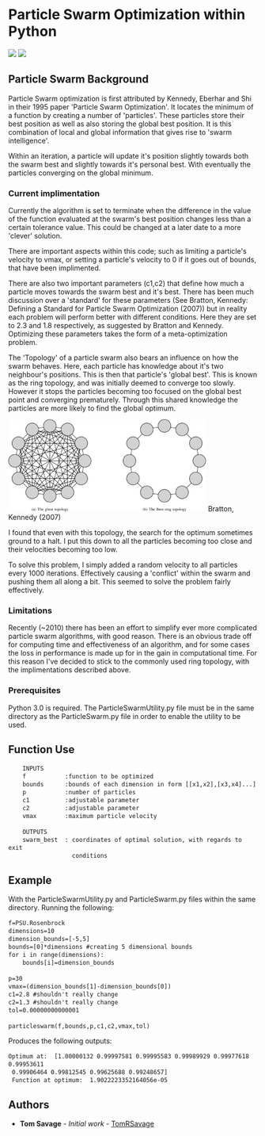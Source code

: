 # Particle Swarm Optimization within Python

<img src="https://github.com/TomRSavage/ParticleSwarm/blob/master/movie3.gif" width="400"> <img src="https://github.com/TomRSavage/ParticleSwarm/blob/master/movie2.gif" width="400"> 


## Particle Swarm Background
Particle Swarm optimization is first attributed by Kennedy, Eberhar and Shi in their 1995 paper 'Particle Swarm Optimization'. It locates the minimum of a function by creating a number of 'particles'. These particles store their best position as well as also storing the global best position. 
It is this combination of local and global information that gives rise to 'swarm intelligence'.

Within an iteration, a particle will update it's position slightly towards both the swarm best and slightly towards it's personal best. With eventually the particles converging on the global minimum.

### Current implimentation

Currently the algorithm is set to terminate when the difference in the value of the function evaluated at the swarm's best position changes less than a certain tolerance value. 
This could be changed at a later date to a more 'clever' solution. 

There are important aspects within this code; such as limiting a particle's velocity to vmax, or setting a particle's velocity to 0 if it goes out of bounds, that have been implimented.

There are also two important parameters (c1,c2) that define how much a particle moves towards the swarm best and it's best. 
There has been much discussion over a 'standard' for these parameters (See Bratton, Kennedy: Defining a Standard for Particle Swarm Optimization (2007)) but in reality each problem will perform better with different conditions.  Here they are set to 2.3 and 1.8 respectively, as suggested by Bratton and Kennedy.
Optimizing these parameters takes the form of a meta-optimization problem.

The 'Topology' of a particle swarm also bears an influence on how the swarm behaves. Here, each particle has knowledge about it's two neighbour's positions. This is then that particle's 'global best'. This is known as the ring topology, and was initially deemed to converge too slowly. However it stops the particles becoming too focused on the global best point and converging prematurely. Through this shared knowledge the particles are more likely to find the global optimum.


 <img src="https://github.com/TomRSavage/ParticleSwarm/blob/master/PSOtopology.png" width="400"> Bratton, Kennedy (2007)

 I found that even with this topology, the search for the optimum sometimes ground to a halt. I put this down to all the particles becoming too close and their velocities becoming too low.

 To solve this problem, I simply added a random velocity to all particles every 1000 iterations. Effectively causing a 'conflict' within the swarm and pushing them all along a bit. This seemed to solve the problem fairly effectively. 

 ### Limitations

 Recently (~2010) there has been an effort to simplify ever more complicated particle swarm algorithms, with good reason. There is an obvious trade off for computing time and effectiveness of an algorithm, and for some cases the loss in performance is made up for in the gain in computational time. 
 For this reason I've decided to stick to the commonly used ring topology, with the implimentations described above.


### Prerequisites

Python 3.0 is required. The ParticleSwarmUtility.py file must be in the same directory as the ParticleSwarm.py file in order to enable the utility to be used.

## Function Use
``` 
    INPUTS
    f           :function to be optimized
    bounds      :bounds of each dimension in form [[x1,x2],[x3,x4]...]
    p           :number of particles
    c1          :adjustable parameter
    c2          :adjustable parameter
    vmax        :maximum particle velocity
    
    OUTPUTS
    swarm_best  : coordinates of optimal solution, with regards to exit
                  conditions
```

## Example

With the ParticleSwarmUtility.py and ParticleSwarm.py files within the same directory.
Running the following:
```
f=PSU.Rosenbrock
dimensions=10
dimension_bounds=[-5,5]
bounds=[0]*dimensions #creating 5 dimensional bounds
for i in range(dimensions):
    bounds[i]=dimension_bounds
    
p=30
vmax=(dimension_bounds[1]-dimension_bounds[0])
c1=2.8 #shouldn't really change
c2=1.3 #shouldn't really change
tol=0.00000000000001

particleswarm(f,bounds,p,c1,c2,vmax,tol)

```
Produces the following outputs:
```
Optimum at:  [1.00000132 0.99997581 0.99995583 0.99989929 0.99977618 0.99953611
 0.99906464 0.99812545 0.99625688 0.99248657]
 Function at optimum:  1.9022223352164056e-05

```

## Authors

* **Tom Savage** - *Initial work* - [TomRSavage](https://github.com/TomRSavage)
